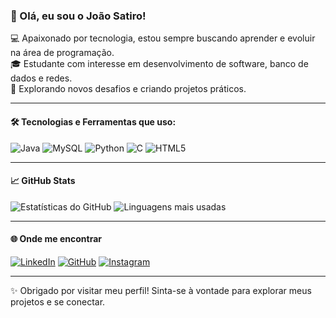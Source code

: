 ### 👋 Olá, eu sou o João Satiro!

💻 Apaixonado por tecnologia, estou sempre buscando aprender e evoluir na área de programação.  
🎓 Estudante com interesse em desenvolvimento de software, banco de dados e redes.  
🚀 Explorando novos desafios e criando projetos práticos.

---

#### 🛠️ Tecnologias e Ferramentas que uso:

![Java](https://img.shields.io/badge/Java-ED8B00?style=for-the-badge&logo=java&logoColor=white)
![MySQL](https://img.shields.io/badge/MySQL-005C84?style=for-the-badge&logo=mysql&logoColor=white)
![Python](https://img.shields.io/badge/Python-3776AB?style=for-the-badge&logo=python&logoColor=white)
![C](https://img.shields.io/badge/C-00599C?style=for-the-badge&logo=c&logoColor=white)
![HTML5](https://img.shields.io/badge/HTML5-E34F26?style=for-the-badge&logo=html5&logoColor=white)

---

#### 📈 GitHub Stats

![Estatísticas do GitHub](https://github-readme-stats.vercel.app/api?username=Jonbe3&show_icons=true&theme=radical)
![Linguagens mais usadas](https://github-readme-stats.vercel.app/api/top-langs/?username=Jonbe3&layout=compact&theme=radical)

---

#### 🌐 Onde me encontrar

[![LinkedIn](https://img.shields.io/badge/-LinkedIn-0A66C2?style=for-the-badge&logo=linkedin&logoColor=white)](https://www.linkedin.com/in/joao-satiro524a/)
[![GitHub](https://img.shields.io/badge/-GitHub-181717?style=for-the-badge&logo=github&logoColor=white)](https://github.com/Jonbe3)
[![Instagram](https://img.shields.io/badge/-Instagram-E4405F?style=for-the-badge&logo=instagram&logoColor=white)](https://instagram.com/Joao__ssatiro)

---

✨ Obrigado por visitar meu perfil! Sinta-se à vontade para explorar meus projetos e se conectar.
